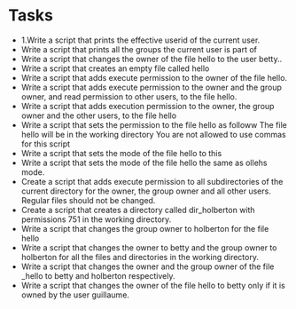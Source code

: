 # Tasks
* 1.Write a script that prints the effective userid of the current user.
* Write a script that prints all the groups the current user is part of
* Write a script that changes the owner of the file hello to the user betty..
* Write a script that creates an empty file called hello
* Write a script that adds execute permission to the owner of the file hello.
* Write a script that adds execute permission to the owner and the group owner, and read permission to other users, to the file hello.
* Write a script that adds execution permission to the owner, the group owner and the other users, to the file hello
* Write a script that sets the permission to the file hello as followw
The file hello will be in the working directory You are not allowed to use commas for this script
* Write a script that sets the mode of the file hello to this
* Write a script that sets the mode of the file hello the same as ollehs mode.
* Create a script that adds execute permission to all subdirectories of the current directory for the owner, the group owner and all other users. Regular files should not be changed.
* Create a script that creates a directory called dir_holberton with permissions 751 in the working directory.
* Write a script that changes the group owner to holberton for the file hello
* Write a script that changes the owner to betty and the group owner to holberton for all the files and directories in the working directory.
* Write a script that changes the owner and the group owner of the file _hello to betty and holberton respectively.
* Write a script that changes the owner of the file hello to betty only if it is owned by the user guillaume.
